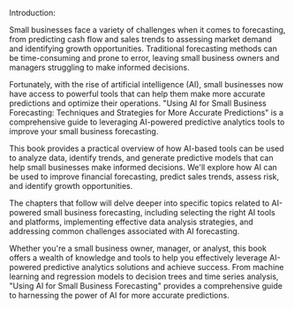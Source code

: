 Introduction:

Small businesses face a variety of challenges when it comes to forecasting, from predicting cash flow and sales trends to assessing market demand and identifying growth opportunities. Traditional forecasting methods can be time-consuming and prone to error, leaving small business owners and managers struggling to make informed decisions.

Fortunately, with the rise of artificial intelligence (AI), small businesses now have access to powerful tools that can help them make more accurate predictions and optimize their operations. "Using AI for Small Business Forecasting: Techniques and Strategies for More Accurate Predictions" is a comprehensive guide to leveraging AI-powered predictive analytics tools to improve your small business forecasting.

This book provides a practical overview of how AI-based tools can be used to analyze data, identify trends, and generate predictive models that can help small businesses make informed decisions. We'll explore how AI can be used to improve financial forecasting, predict sales trends, assess risk, and identify growth opportunities.

The chapters that follow will delve deeper into specific topics related to AI-powered small business forecasting, including selecting the right AI tools and platforms, implementing effective data analysis strategies, and addressing common challenges associated with AI forecasting.

Whether you're a small business owner, manager, or analyst, this book offers a wealth of knowledge and tools to help you effectively leverage AI-powered predictive analytics solutions and achieve success. From machine learning and regression models to decision trees and time series analysis, "Using AI for Small Business Forecasting" provides a comprehensive guide to harnessing the power of AI for more accurate predictions.

